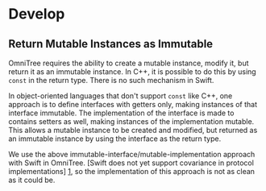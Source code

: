 # Develop

## Return Mutable Instances as Immutable

OmniTree requires the ability to create a mutable instance, modify it, but return it as an
immutable instance. In C++, it is possible to do this by using `const` in the return type. There
is no such mechanism in Swift.

In object-oriented languages that don't support `const` like C++, one approach is to define
interfaces with getters only, making instances of that interface immutable. The implementation
of the interface is made to contains setters as well, making instances of the implementation
mutable. This allows a mutable instance to be created and modified, but returned as an
immutable instance by using the interface as the return type.

We use the above immutable-interface/mutable-implementation approach with Swift in
OmniTree. [Swift does not yet support covariance in protocol implementations] [1], so the
implementation of this approach is not as clean as it could be.

[1]: https://bugs.swift.org/browse/SR-522
